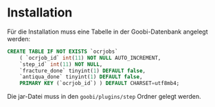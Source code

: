 # Installation

Für die Installation muss eine Tabelle in der Goobi-Datenbank angelegt werden:

```sql
CREATE TABLE IF NOT EXISTS `ocrjobs` 
	( `ocrjob_id` int(11) NOT NULL AUTO_INCREMENT, 
	`step_id` int(11) NOT NULL, 
	`fracture_done` tinyint(1) DEFAULT false, 
	`antiqua_done` tinyint(1) DEFAULT false, 
	PRIMARY KEY (`ocrjob_id`) ) DEFAULT CHARSET=utf8mb4;
```

Die jar-Datei muss in den `goobi/plugins/step` Ordner gelegt werden. 
